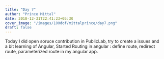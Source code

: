 ```yaml
---
title: "Day 7"
author: "Prince Mittal"
date: 2018-12-31T22:41:23+05:30
cover_image: "/images/100dof/mittalprince/day7.png"
draft: false
---
```


Today I did open soruce contribution in PublicLab, try to create a issues and a bit learning of Angular, Started Routing in angular : define route, redirect route, parameterized route in my angular app.